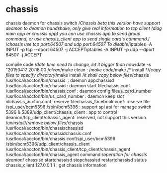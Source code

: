 # chassis
chassis daemon for chassis switch
/*Chassis beta this version have support deamon to deamon handshake, only give real information to tcp client (diag main app or chassis app)
you can use chassis app to send group command, or use chassis_client app to send single card's command.*/
/*chassis use tcp port:64507 and udp port:64507 To disable*/iptables -A INPUT -p tcp --dport 64507 -j ACCEPTiptables -A INPUT -p udp --dport 64507 -j ACCEPT

compile code:/*date time need to change, let it bigger than now*/date -s "20150417 20:18:00
/*clean*/make clean : 
/*make code*/make 
/* install *//*copy files to specify directory*/make install
/*it shall copy below files*/chassis    /usr/local/accton/bin/chassis  : daemon appchassisd   /usr/local/accton/bin/chassid : daemon start filechassis.conf /usr/local/accton/bin/chassis.conf : daemon config fileus_card_number /usr/local/accton/bin/us_card_number : daemon keep slot idchassis_accton.conf: reserve filechassis_facebook.conf: reserve file
/spi_user/bcm5396 /sbin/bcm5396 : support spi api for manage switch 5396 & 5389/udp_client/chassis_client : app to control deamon/tcp_client/chassis_agent: reserved, not support this version.
/*uninstall*//*remove below files*/chassis    /usr/local/accton/bin/chassischassisd   /usr/local/accton/bin/chassidchassis.conf /usr/local/accton/bin/chassis.conf/spi_user/bcm5396 /sbin/bcm5396/udp_client/chassis_client /usr/local/accton/bin/chassis_client/tcp_client/chassis_agent /usr/local/accton/bin/chassis_agent
command:/*operation for chassis deamon*/
chassisd startchassisd stopchassisd restartchassisd status
chassis_client 127.0.0.1 1 : get chassis information
